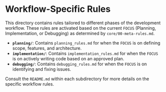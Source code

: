 # Workflow-Specific Rules

This directory contains rules tailored to different phases of the development workflow. These rules are activated based on the current `FOCUS` (Planning, Implementation, or Debugging) as determined by `core/00-meta-rules.md`.

- **`planning/`**: Contains `planning_rules.md` for when the `FOCUS` is on defining scope, features, and architecture.
- **`implementation/`**: Contains `implementation_rules.md` for when the `FOCUS` is on actively writing code based on an approved plan.
- **`debugging/`**: Contains `debugging_rules.md` for when the `FOCUS` is on identifying and fixing issues.

Consult the `README.md` within each subdirectory for more details on the specific workflow rules.
